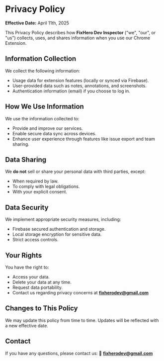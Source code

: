 # Privacy Policy

**Effective Date:** April 11th, 2025

This Privacy Policy describes how **FixHero Dev Inspector** ("we", "our", or "us") collects, uses, and shares information when you use our Chrome Extension.

## Information Collection

We collect the following information:
- Usage data for extension features (locally or synced via Firebase).
- User-provided data such as notes, annotations, and screenshots.
- Authentication information (email) if you choose to log in.

## How We Use Information

We use the information collected to:
- Provide and improve our services.
- Enable secure data sync across devices.
- Enhance user experience through features like issue export and team sharing.

## Data Sharing

We **do not** sell or share your personal data with third parties, except:
- When required by law.
- To comply with legal obligations.
- With your explicit consent.

## Data Security

We implement appropriate security measures, including:
- Firebase secured authentication and storage.
- Local storage encryption for sensitive data.
- Strict access controls.

## Your Rights

You have the right to:
- Access your data.
- Delete your data at any time.
- Request data portability.
- Contact us regarding privacy concerns at **fixherodev@gmail.com**

## Changes to This Policy

We may update this policy from time to time. Updates will be reflected with a new effective date.

## Contact

If you have any questions, please contact us:
📧 **fixherodev@gmail.com**

